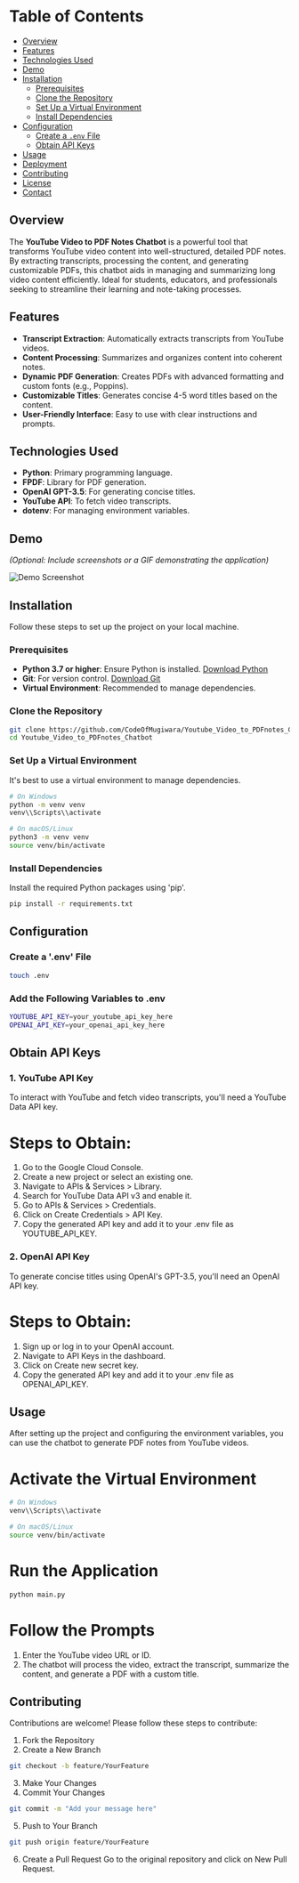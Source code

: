 # Table of Contents

- [Overview](#overview)
- [Features](#features)
- [Technologies Used](#technologies-used)
- [Demo](#demo)
- [Installation](#installation)
  - [Prerequisites](#prerequisites)
  - [Clone the Repository](#clone-the-repository)
  - [Set Up a Virtual Environment](#set-up-a-virtual-environment)
  - [Install Dependencies](#install-dependencies)
- [Configuration](#configuration)
  - [Create a `.env` File](#create-a-env-file)
  - [Obtain API Keys](#obtain-api-keys)
- [Usage](#usage)
- [Deployment](#deployment)
- [Contributing](#contributing)
- [License](#license)
- [Contact](#contact)

## Overview

The **YouTube Video to PDF Notes Chatbot** is a powerful tool that transforms YouTube video content into well-structured, detailed PDF notes. By extracting transcripts, processing the content, and generating customizable PDFs, this chatbot aids in managing and summarizing long video content efficiently. Ideal for students, educators, and professionals seeking to streamline their learning and note-taking processes.

## Features

- **Transcript Extraction**: Automatically extracts transcripts from YouTube videos.
- **Content Processing**: Summarizes and organizes content into coherent notes.
- **Dynamic PDF Generation**: Creates PDFs with advanced formatting and custom fonts (e.g., Poppins).
- **Customizable Titles**: Generates concise 4-5 word titles based on the content.
- **User-Friendly Interface**: Easy to use with clear instructions and prompts.

## Technologies Used

- **Python**: Primary programming language.
- **FPDF**: Library for PDF generation.
- **OpenAI GPT-3.5**: For generating concise titles.
- **YouTube API**: To fetch video transcripts.
- **dotenv**: For managing environment variables.

## Demo

*(Optional: Include screenshots or a GIF demonstrating the application)*

![Demo Screenshot](path/to/screenshot.png)

## Installation

Follow these steps to set up the project on your local machine.

### Prerequisites

- **Python 3.7 or higher**: Ensure Python is installed. [Download Python](https://www.python.org/downloads/)
- **Git**: For version control. [Download Git](https://git-scm.com/downloads)
- **Virtual Environment**: Recommended to manage dependencies.

### Clone the Repository

```bash
git clone https://github.com/CodeOfMugiwara/Youtube_Video_to_PDFnotes_Chatbot.git
cd Youtube_Video_to_PDFnotes_Chatbot
```
### Set Up a Virtual Environment
It's best to use a virtual environment to manage dependencies.

```bash
# On Windows
python -m venv venv
venv\\Scripts\\activate
```
```bash
# On macOS/Linux
python3 -m venv venv
source venv/bin/activate
```

### Install Dependencies

Install the required Python packages using 'pip'.
```bash
pip install -r requirements.txt
```

## Configuration
### Create a '.env' File

```bash
touch .env
```
### Add the Following Variables to .env

```bash
YOUTUBE_API_KEY=your_youtube_api_key_here
OPENAI_API_KEY=your_openai_api_key_here
```

## Obtain API Keys
### 1. YouTube API Key

To interact with YouTube and fetch video transcripts, you'll need a YouTube Data API key.

# Steps to Obtain:
  1. Go to the Google Cloud Console.
  2. Create a new project or select an existing one.
  3. Navigate to APIs & Services > Library.
  4. Search for YouTube Data API v3 and enable it.
  5. Go to APIs & Services > Credentials.
  6. Click on Create Credentials > API Key.
  7. Copy the generated API key and add it to your .env file as YOUTUBE_API_KEY.

### 2. OpenAI API Key
To generate concise titles using OpenAI's GPT-3.5, you'll need an OpenAI API key.

# Steps to Obtain:
  1. Sign up or log in to your OpenAI account.
  2. Navigate to API Keys in the dashboard.
  3. Click on Create new secret key.
  4. Copy the generated API key and add it to your .env file as OPENAI_API_KEY.

## Usage
After setting up the project and configuring the environment variables, you can use the chatbot to generate PDF notes from YouTube videos.

# Activate the Virtual Environment
```bash
# On Windows
venv\\Scripts\\activate
```
```bash
# On macOS/Linux
source venv/bin/activate
```

# Run the Application
```bash
python main.py
```

# Follow the Prompts
  1. Enter the YouTube video URL or ID.
  2. The chatbot will process the video, extract the transcript, summarize the content, and generate a PDF with a custom title.

## Contributing
Contributions are welcome! Please follow these steps to contribute:
  1. Fork the Repository
  2. Create a New Branch

```bash
git checkout -b feature/YourFeature
```
  3. Make Your Changes
  4. Commit Your Changes

```bash
git commit -m "Add your message here"
```
  5. Push to Your Branch

```bash
git push origin feature/YourFeature
```
  6. Create a Pull Request
       Go to the original repository and click on New Pull Request.
